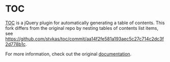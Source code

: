 # TOC

[TOC](http://projects.jga.me/toc/) is a jQuery plugin for automatically generating a table of contents. This fork differs from the original repo by nesting tables of contents list items, see https://github.com/stvkas/toc/commit/aa14f2fe581a193aec5c27c714c2dc3f2d778b1c.

For more information, check out the original [documentation](http://projects.jga.me/toc/).
